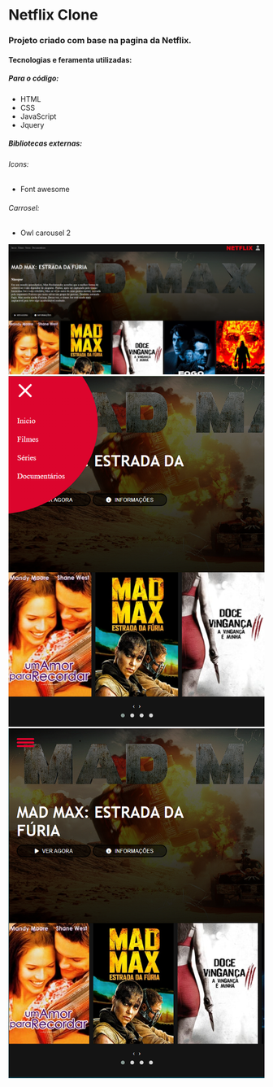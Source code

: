 # Netflix Clone

### Projeto criado com base na pagina da Netflix.

#### Tecnologias e feramenta utilizadas: 
##### Para o código:
-   HTML
-   CSS
-   JavaScript
-   Jquery
  
##### Bibliotecas externas:
###### Icons:
- Font awesome
###### Carrosel:
- Owl carousel 2 

![alt](./img/README/Tela.png)
![tela drop menu](./img/README/Tela2.png)
![tela responsividade](./img/README/Tela3.png)